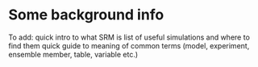 # Some background info

To add:
quick intro to what SRM is
list of useful simulations and where to find them
quick guide to meaning of common terms (model, experiment, ensemble member, table, variable etc.)
